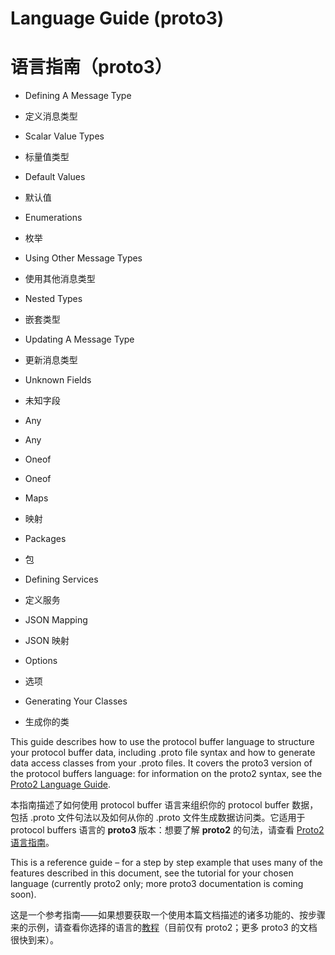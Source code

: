 
# Language Guide (proto3)

# 语言指南（proto3）

- Defining A Message Type
- 定义消息类型

- Scalar Value Types
- 标量值类型

- Default Values
- 默认值

- Enumerations
- 枚举

- Using Other Message Types
- 使用其他消息类型

- Nested Types
- 嵌套类型

- Updating A Message Type
- 更新消息类型

- Unknown Fields
- 未知字段

- Any
- Any

- Oneof
- Oneof

- Maps
- 映射

- Packages
- 包

- Defining Services
- 定义服务

- JSON Mapping
- JSON 映射

- Options
- 选项

- Generating Your Classes
- 生成你的类

This guide describes how to use the protocol buffer language to structure your protocol buffer data, including .proto file syntax and how to generate data access classes from your .proto files. It covers the proto3 version of the protocol buffers language: for information on the proto2 syntax, see the [Proto2 Language Guide](https://developers.google.com/protocol-buffers/docs/proto).

本指南描述了如何使用 protocol buffer 语言来组织你的 protocol buffer 数据，包括 .proto 文件句法以及如何从你的 .proto 文件生成数据访问类。它适用于 protocol buffers 语言的 **proto3** 版本：想要了解 **proto2** 的句法，请查看 [Proto2 语言指南](https://developers.google.com/protocol-buffers/docs/proto)。

This is a reference guide – for a step by step example that uses many of the features described in this document, see the tutorial for your chosen language (currently proto2 only; more proto3 documentation is coming soon).

这是一个参考指南——如果想要获取一个使用本篇文档描述的诸多功能的、按步骤来的示例，请查看你选择的语言的[教程](https://developers.google.com/protocol-buffers/docs/tutorials)（目前仅有 proto2；更多 proto3 的文档很快到来）。



